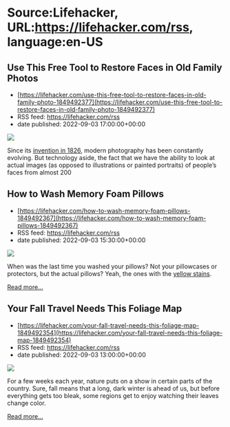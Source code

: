 # Source:Lifehacker, URL:https://lifehacker.com/rss, language:en-US

## Use This Free Tool to Restore Faces in Old Family Photos
 - [https://lifehacker.com/use-this-free-tool-to-restore-faces-in-old-family-photo-1849492377](https://lifehacker.com/use-this-free-tool-to-restore-faces-in-old-family-photo-1849492377)
 - RSS feed: https://lifehacker.com/rss
 - date published: 2022-09-03 17:00:00+00:00

<img src="https://i.kinja-img.com/gawker-media/image/upload/s--brv0W5Us--/c_fit,fl_progressive,q_80,w_636/2e3fab7b6555a825c2db661a8d81f3f0.jpg" /><p>Since its <a href="https://www.nfi.edu/when-was-photography-invented/" rel="noopener noreferrer" target="_blank">invention in 1826</a>, modern photography has been constantly evolving. But technology aside, the fact that we have the ability to look at actual images (as opposed to illustrations or painted portraits) of people’s faces from almost 200 

## How to Wash Memory Foam Pillows
 - [https://lifehacker.com/how-to-wash-memory-foam-pillows-1849492367](https://lifehacker.com/how-to-wash-memory-foam-pillows-1849492367)
 - RSS feed: https://lifehacker.com/rss
 - date published: 2022-09-03 15:30:00+00:00

<img src="https://i.kinja-img.com/gawker-media/image/upload/s--otnITsE8--/c_fit,fl_progressive,q_80,w_636/69710c8b61544dbe2839d7aa7f1c35cd.jpg" /><p>When was the last time you washed your pillows? Not your pillowcases or protectors, but the actual pillows? Yeah, the ones with the <a href="https://lifehacker.com/why-pillows-turn-yellow-and-how-to-clean-them-1848824914">yellow stains</a>.</p><p><a href="https://lifehacker.com/how-to-wash-memory-foam-pillows-1849492367">Read more...</a></p>

## Your Fall Travel Needs This Foliage Map
 - [https://lifehacker.com/your-fall-travel-needs-this-foliage-map-1849492354](https://lifehacker.com/your-fall-travel-needs-this-foliage-map-1849492354)
 - RSS feed: https://lifehacker.com/rss
 - date published: 2022-09-03 13:00:00+00:00

<img src="https://i.kinja-img.com/gawker-media/image/upload/s--sK3o0GTC--/c_fit,fl_progressive,q_80,w_636/ce2511b1d043e6938c515e69c1e0dce8.jpg" /><p>For a few weeks each year, nature puts on a show in certain parts of the country. Sure, fall means that a long, dark winter is ahead of us, but before everything gets too bleak, some regions get to enjoy watching their leaves change color.</p><p><a href="https://lifehacker.com/your-fall-travel-needs-this-foliage-map-1849492354">Read more...</a></p>

